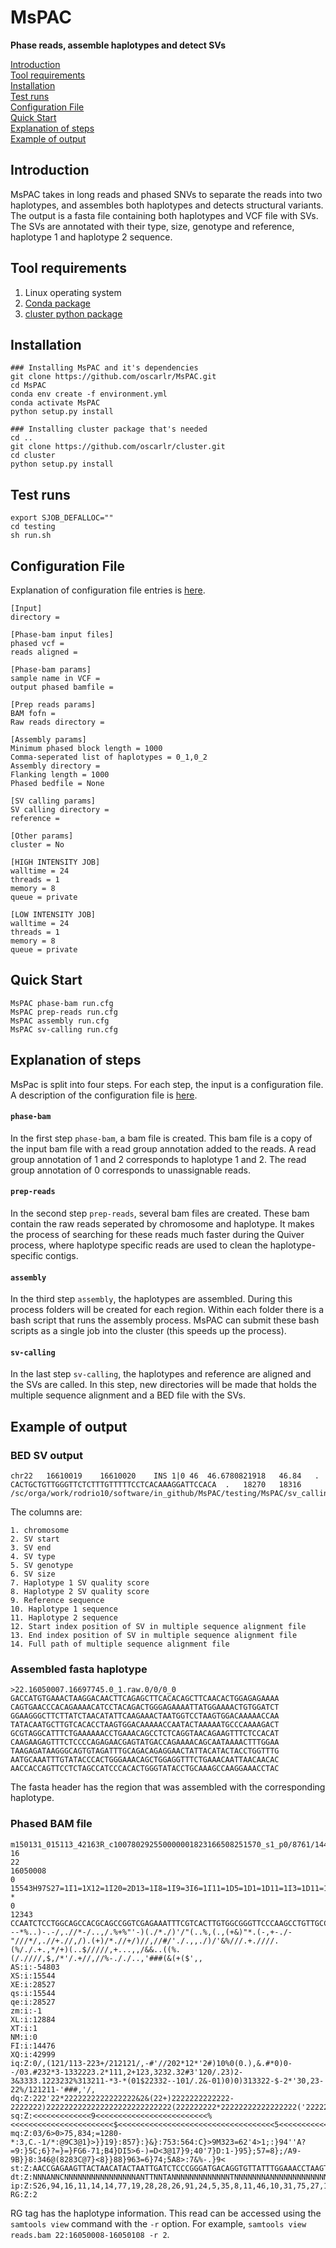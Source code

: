 # MsPAC
**Phase reads, assemble haplotypes and detect SVs**

[Introduction](#introduction)  
[Tool requirements](#tool-requirements)  
[Installation](#installation)  
[Test runs](#test-runs)<br/>
[Configuration File](#cfg-file)<br/>
[Quick Start](#quick-start)       
[Explanation of steps](#explanation-of-steps)     
[Example of output](#example-of-output)


## Introduction
MsPAC takes in long reads and phased SNVs to separate the reads into two haplotypes, and assembles both haplotypes and detects structural variants. The output is a fasta file containing both haplotypes and VCF file with SVs. The SVs are annotated with their type, size, genotype and reference, haplotype 1 and haplotype 2 sequence.

## Tool requirements
1. Linux operating system
2. [Conda package](https://conda.io/en/latest/)
3. [cluster python package](https://github.com/oscarlr/cluster)

## Installation
```
### Installing MsPAC and it's dependencies
git clone https://github.com/oscarlr/MsPAC.git
cd MsPAC
conda env create -f environment.yml 
conda activate MsPAC
python setup.py install

### Installing cluster package that's needed
cd ..
git clone https://github.com/oscarlr/cluster.git
cd cluster
python setup.py install
```

## Test runs
```
export SJOB_DEFALLOC=""
cd testing
sh run.sh
```
## Configuration File
Explanation of configuration file entries is [here](cfg_readme.md).
```
[Input]
directory = 

[Phase-bam input files]
phased vcf = 
reads aligned = 

[Phase-bam params]
sample name in VCF = 
output phased bamfile = 

[Prep reads params]
BAM fofn = 
Raw reads directory =

[Assembly params]
Minimum phased block length = 1000
Comma-seperated list of haplotypes = 0_1,0_2
Assembly directory = 
Flanking length = 1000
Phased bedfile = None

[SV calling params]
SV calling directory =
reference = 

[Other params]
cluster = No

[HIGH INTENSITY JOB]
walltime = 24
threads = 1
memory = 8
queue = private

[LOW INTENSITY JOB]
walltime = 24
threads = 1
memory = 8
queue = private
```

## Quick Start
```
MsPAC phase-bam run.cfg
MsPAC prep-reads run.cfg
MsPAC assembly run.cfg
MsPAC sv-calling run.cfg
```

## Explanation of steps
MsPac is split into four steps. For each step, the input is a configuration file. A description of the configuration file is [here](cfg_readme.md).
#### `phase-bam`
In the first step `phase-bam`, a bam file is created. This bam file is a copy of the input bam file with a read group annotation added to the reads. A read group annotation of 1 and 2 corresponds to haplotype 1 and 2. The read group annotation of 0 corresponds to unassignable reads.
#### `prep-reads`
In the second step `prep-reads`, several bam files are created. These bam contain the raw reads seperated by chromosome and haplotype. It makes the process of searching for these reads much faster during the Quiver process, where haplotype specific reads are used to clean the haplotype-specific contigs.
#### `assembly`
In the third step `assembly`, the haplotypes are assembled. During this process folders will be created for each region. Within each folder there is a bash script that runs the assembly process. MsPAC can submit these bash scripts as a single job into the cluster (this speeds up the process).
#### `sv-calling`
In the last step `sv-calling`, the haplotypes and reference are aligned and the SVs are called. In this step, new directories will be made that holds the multiple sequence alignment and a BED file with the SVs.

## Example of output
### BED SV output
```
chr22	16610019	16610020	INS	1|0	46	46.6780821918	46.84	.	CACTGCTGTTGGGTTCTCTTTGTTTTTCCTCACAAAGGATTCCACA	.	18270	18316	/sc/orga/work/rodrio10/software/in_github/MsPAC/testing/MsPAC/sv_calling/chr22/16595201_16611082/msa.clu
```
The columns are:
```
1. chromosome
2. SV start
3. SV end
4. SV type
5. SV genotype
6. SV size
7. Haplotype 1 SV quality score 
8. Haplotype 2 SV quality score
9. Reference sequence
10. Haplotype 1 sequence
11. Haplotype 2 sequence
12. Start index position of SV in multiple sequence alignment file 
13. End index position of SV in multiple sequence alignment file 
14. Full path of multiple sequence alignment file
```
### Assembled fasta haplotype 
```
>22.16050007.16697745.0_1.raw.0/0/0_0
GACCATGTGAAACTAAGGACAACTTCAGAGCTTCACACAGCTTCAACACTGGAGAGAAAA
CAGTGAACCCACAGAAAACATCCTACAGACTGGGAGAAAATTATGGAAAACTGTGGATCT
GGAAGGGCTTCTTATCTAACATATTCAAGAAACTAATGGTCCTAAGTGGACAAAAACCAA
TATACAATGCTTGTCACACCTAAGTGGACAAAAACCAATACTAAAAATGCCCAAAAGACT
GCGTAGGCATTTCTGAAAAAACCTGAAACAGCCTCTCAGGTAACAGAAGTTTCTCCACAT
CAAGAAGAGTTTCTCCCCAGAGAACGAGTATGACCAGAAAACAGCAATAAAACTTTGGAA
TAAGAGATAAGGGCAGTGTAGATTTGCAGACAGAGGAACTATTACATACTACCTGGTTTG
AATGCAAATTTGTATACCCACTGGGAAACAGCTGGAGGTTTCTGAAACAATTAACAACAC
AACCACCAGTTCCTCTAGCCATCCCACACTGGGTATACCTGCAAAGCCAAGGAAACCTAC
```
The fasta header has the region that was assembled with the corresponding haplotype.

### Phased BAM file
```
m150131_015113_42163R_c100780292550000001823166508251570_s1_p0/8761/14473_27456
16
22
16050008
0
15543H97S27=1I1=1X12=1I20=2D13=1I8=1I9=3I6=1I11=1D5=1D1=1D11=1I3=1D11=1I4=1X1=1D3=1I8=5I10=1I1=1I3=1I5=3I15=1I8=1D38=1X16=1X5=1I8=1X4=1I12=1I4=1I14=1I1=1I8=1D6=1I4=1I13=1I15=1D1=1I21=2I12=1I1=1X6=1X3=1D5=
*
0
12343
CCAATCTCCTGGCAGCCACGCAGCCGGTCGAGAAATTTCGTCACTTGTGGCGGGTTCCCAAGCCTGTTGCCATGCAGCCTCTGGAAAGAGATCTGATTAAGTCCCAGGACTTCAGAAGAGCTGTTGCGACCTTGGCCAATGTCACTTCCTCCTTCAGGAATTGCAGTGGGCCTTAAGTGCCTTCCTCTCGGGCCCACTGGTTAT
--*%..)-.-/,.//*-/..,/.%+%"'-)(./*./)'/"(..%,(.,(+&)"*.(-,+-./-"///*/,.//+.//,/).(+)/*.//+/)//,//#/'./.,,./)/'&%///.+.////.(%/./.+.,*/+)(..$/////,+...,,/&&..((%.(/.////,$,/*'/.+//,//%-././..,'###(&(+($',,
AS:i:-54803
XS:i:15544
XE:i:28527
qs:i:15544
qe:i:28527
zm:i:-1
XL:i:12884
XT:i:1
NM:i:0
FI:i:14476
XQ:i:42999
iq:Z:0/,(121/113-223+/212121/,-#'//202*12*'2#)10%0(0.),&.#*0)0--/03.#232*3-1332223.2*111,2+123,3232.32#3'120/.23)2-3&3333.1223232%313211-*3-*(01$22332--101/.2&-01)0)0)313322-$-2*'30,23-22%/121211-'###,'/,
dq:Z:222'22*2222222222222222&2&(22+)2222222222222-2222222)2222222222222222222222222222(222222222*22222222222222222('222222222222)222222222222222222222222222222'222)'222222222222222222222222222222222(2+2)2
sq:Z:<<<<<<<<<<<<<9<<<<<<<<<<<<<<<<<<<<<<<<<%<<<<<<<<<<<<<<<<<<<<<<<$<<<<<<<<<<<<<<<<<<<<<<<<<<<<<<<<<<<5<<<<<<<<<<<<<<<<<<<<<<<<<<<<<<<<<<<<<<<3<<<<<<<<<<<<<<<<<<<<<<<<<<<<<<<<<<<<<<<<<<<<<<<<<<<<<<<<<<<
mq:Z:03/6>0>75,834;=1280-*:3,C.-1/*:@9C3@1}>}}19}:857}:}&}:753:564:C}>9M323=62'4>1;:}94''A?=9:}5C;6}?=}=}FG6-71;B4}DI5>6-)=D<3@17}9;40'7}D:1-}95};57=8};/A9-9B}}8:346@(8283C@7}<8}}88}963=6}74;5A8>:7&%-.}9<
st:Z:AACCGAGAAGTTACTAACATACTAATTGATCTCCCGGGATGACAGGTGTTATTTGGAAACCTAAGTGGTAACGTACTAAGAGTTCCCTCTCGAGTCGGCCTGAAACTTCAGGACTCCTCTAGTGGTATCAAGGTTAACCGTGACAGGAAGAAGGACTTCCGGTACTGTTTAAGGCCTGTAAGGAAGAGATTTAAACAGT
dt:Z:NNNANNCNNNNNNNNNNNNNNNNANTTNNTANNNNNNNNNNNNNTNNNNNNNANNNNNNNNNNNNNNNNNNNNNNNNNNNNANNNNNNNNNANNNNNNNNNNNNNNNNNGTNNNNNNNNNNNNGNNNNNNNNNNNNNNNNNNNNNNNNNNNNNNTNNNCCNNNNNNNNNNNNNNNNNNNNNNNNNNNNNNNNNCNANGN
ip:Z:S26,94,16,11,14,14,77,19,28,28,26,91,24,5,35,8,11,46,10,31,75,27,16,257,26,54,44,15,39,47,16,7,37,7,17,57,50,20,26,30,23,49,63,6,636,54,12,33,33,16,15,141,360,18,14,25,42,8,17,21,51,10,17,34,19,13,12
RG:Z:2
```
RG tag has the haplotype information. This read can be accessed using the `samtools view` command with the `-r` option. For example, `samtools view reads.bam 22:16050008-16050108 -r 2`.
